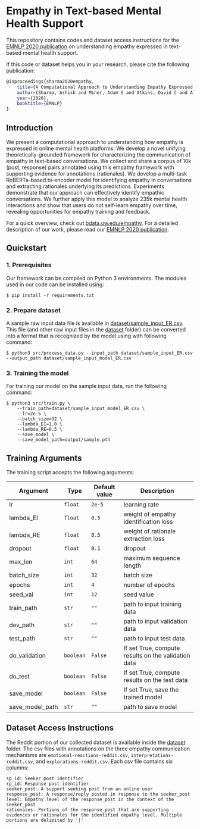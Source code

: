 # Empathy in Text-based Mental Health Support
This repository contains codes and dataset access instructions for the [EMNLP 2020 publication](https://arxiv.org/pdf/2009.08441) on understanding empathy expressed in text-based mental health support.

If this code or dataset helps you in your research, please cite the following publication:
```bash
@inproceedings{sharma2020empathy,
    title={A Computational Approach to Understanding Empathy Expressed in Text-Based Mental Health Support},
    author={Sharma, Ashish and Miner, Adam S and Atkins, David C and Althoff, Tim},
    year={2020},
    booktitle={EMNLP}
}
```

## Introduction

We present a computational approach to understanding how empathy is expressed in online mental health platforms. We develop a novel unifying theoretically-grounded framework for characterizing the communication of empathy in text-based conversations. We collect and share a corpus of 10k (post, response) pairs annotated using this empathy framework with supporting evidence for annotations (rationales). We develop a multi-task RoBERTa-based bi-encoder model for identifying empathy in conversations and extracting rationales underlying its predictions. Experiments demonstrate that our approach can effectively
identify empathic conversations. We further apply this model to analyze 235k mental health interactions and show that users do not self-learn empathy over time, revealing opportunities for empathy training and feedback.

For a quick overview, check out [bdata.uw.edu/empathy](http://bdata.uw.edu/empathy/). For a detailed description of our work, please read our [EMNLP 2020 publication](https://arxiv.org/pdf/2009.08441).

## Quickstart

### 1. Prerequisites

Our framework can be compiled on Python 3 environments. The modules used in our code can be installed using:
```
$ pip install -r requirements.txt
```


### 2. Prepare dataset
A sample raw input data file is available in [dataset/sample_input_ER.csv](dataset/sample_input_ER.csv). This file (and other raw input files in the [dataset](dataset) folder) can be converted into a format that is recognized by the model using with following command:
```
$ python3 src/process_data.py --input_path dataset/sample_input_ER.csv --output_path dataset/sample_input_model_ER.csv
```

### 3. Training the model
For training our model on the sample input data, run the following command:
```
$ python3 src/train.py \
	--train_path=dataset/sample_input_model_ER.csv \
	--lr=2e-5 \
	--batch_size=32 \
	--lambda_EI=1.0 \
	--lambda_RE=0.5 \
	--save_model \
	--save_model_path=output/sample.pth
```


## Training Arguments

The training script accepts the following arguments: 

Argument | Type | Default value | Description
---------|------|---------------|------------
lr | `float` | `2e-5` | learning rate
lambda_EI | `float` | `0.5` | weight of empathy identification loss 
lambda_RE |  `float` | `0.5` | weight of rationale extraction loss
dropout |  `float` | `0.1` | dropout
max_len | `int` | `64` | maximum sequence length
batch_size | `int` | `32` | batch size
epochs | `int` | `4` | number of epochs
seed_val | `int` | `12` | seed value
train_path | `str` | `""` | path to input training data
dev_path | `str` | `""` | path to input validation data
test_path | `str` | `""` | path to input test data
do_validation | `boolean` | `False` | If set True, compute results on the validation data
do_test | `boolean` | `False` | If set True, compute results on the test data
save_model | `boolean` | `False` | If set True, save the trained model  
save_model_path | `str` | `""` | path to save model 


## Dataset Access Instructions

The Reddit portion of our collected dataset is available inside the [dataset](dataset) folder. The csv files with annotations on the three empathy communication mechanisms are `emotional-reactions-reddit.csv`, `interpretations-reddit.csv`, and `explorations-reddit.csv`. Each csv file contains six columns:
```
sp_id: Seeker post identifier
rp_id: Response post identifier
seeker_post: A support seeking post from an online user
response_post: A response/reply posted in response to the seeker_post
level: Empathy level of the response_post in the context of the seeker_post
rationales: Portions of the response_post that are supporting evidences or rationales for the identified empathy level. Multiple portions are delimited by '|'
```


